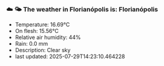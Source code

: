 ### ☁️ 🌤️  The weather in Florianópolis is: Florianópolis

- Temperature: 16.69°C
- On flesh: 15.56°C
- Relative air humidity: 44%
- Rain: 0.0 mm
- Description: Clear sky
- last updated: 2025-07-29T14:23:10.464228
